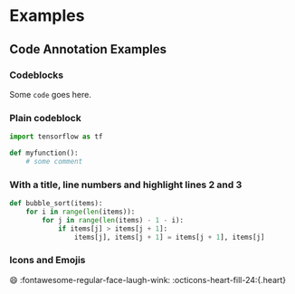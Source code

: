 # Examples

## Code Annotation Examples

### Codeblocks

Some `code` goes here.

### Plain codeblock

```python
import tensorflow as tf

def myfunction():
    # some comment
```

### With a title, line numbers and highlight lines 2 and 3

```python title="bubble_sort.py" linenums="1" hl_lines="2 3"
def bubble_sort(items):
    for i in range(len(items)):
        for j in range(len(items) - 1 - i):
            if items[j] > items[j + 1]:
                items[j], items[j + 1] = items[j + 1], items[j]
```

### Icons and Emojis

:smile: :fontawesome-regular-face-laugh-wink: :octicons-heart-fill-24:{.heart}

